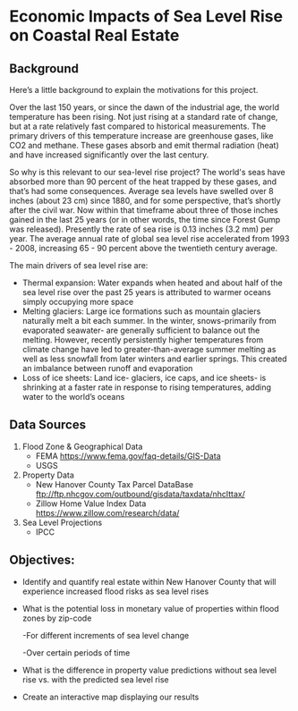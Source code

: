 # Economic Impacts of Sea Level Rise on Coastal Real Estate

## Background

Here’s a little background to explain the motivations for this project.

Over the last 150 years, or since the dawn of the industrial age, the world temperature has been rising.  Not just rising at a standard rate of change, but at a rate relatively fast compared to historical measurements. The primary drivers of this temperature increase are greenhouse gases, like CO2 and methane.  These gases absorb and emit thermal radiation (heat) and have increased significantly over the last century.

So why is this relevant to our sea-level rise project?
The world's seas have absorbed more than 90 percent of the heat trapped by these gases, and that’s had some consequences. Average sea levels have swelled over 8 inches (about 23 cm) since 1880, and for some perspective, that’s shortly after the civil war.   Now within that timeframe about three of those inches gained in the last 25 years (or in other words, the time since Forest Gump was released). Presently the rate of sea rise is 0.13 inches (3.2 mm) per year. The average annual rate of global sea level rise accelerated from 1993 - 2008, increasing 65 - 90 percent above the twentieth century average.

The main drivers of sea level rise are:

- Thermal expansion: Water expands when heated and about half of the sea level rise over the past 25 years is attributed to warmer oceans simply occupying more space 
- Melting glaciers: Large ice formations such as mountain glaciers naturally melt a bit each summer. In the winter, snows-primarily from evaporated seawater- are generally sufficient to balance out the melting. However, recently persistently higher temperatures from climate change have led to greater-than-average summer melting as well as less snowfall from later winters and earlier springs. This created an imbalance between runoff and evaporation
- Loss of ice sheets: Land ice- glaciers, ice caps, and ice sheets- is shrinking at a faster rate in response to rising temperatures, adding water to the world’s oceans



## Data Sources
1. Flood Zone & Geographical Data 
    * FEMA
    https://www.fema.gov/faq-details/GIS-Data
    * USGS
2. Property Data
    * New Hanover County Tax Parcel DataBase
    ftp://ftp.nhcgov.com/outbound/gisdata/taxdata/nhclttax/
    * Zillow Home Value Index Data
    https://www.zillow.com/research/data/
3. Sea Level Projections
    * IPCC


## Objectives:

- Identify and quantify real estate within New Hanover County that will experience increased flood risks as sea level rises
- What is the potential loss in monetary value of properties within flood zones by zip-code

    -For different increments of  sea level change
    
    -Over certain periods of time
- What is the difference in property value predictions without sea level rise vs. with the predicted sea level rise
- Create an interactive map displaying our results


